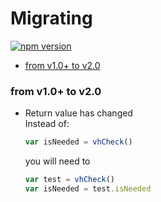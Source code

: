 # Migrating

[![npm version](https://badge.fury.io/js/vh-check.svg)](https://badge.fury.io/js/vh-check)

<!-- START doctoc generated TOC please keep comment here to allow auto update -->
<!-- DON'T EDIT THIS SECTION, INSTEAD RE-RUN doctoc TO UPDATE -->


- [from v1.0+ to v2.0](#from-v10-to-v20)

<!-- END doctoc generated TOC please keep comment here to allow auto update -->

### from v1.0+ to v2.0

- Return value has changed  
  Instead of:
  ```js
  var isNeeded = vhCheck()
  ```
  you will need to
  ```js
  var test = vhCheck()
  var isNeeded = test.isNeeded
  ```

